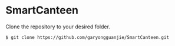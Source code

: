 # SmartCanteen


Clone the repository to your desired folder.

```
$ git clone https://github.com/garyongguanjie/SmartCanteen.git
```

